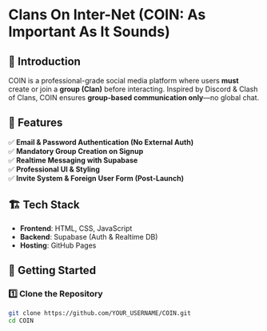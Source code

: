 # Clans On Inter-Net (COIN: As Important As It Sounds)  

## 🌟 Introduction  
COIN is a professional-grade social media platform where users **must** create or join a **group (Clan)** before interacting. Inspired by Discord & Clash of Clans, COIN ensures **group-based communication only**—no global chat.  

## 🎯 Features  
✅ **Email & Password Authentication (No External Auth)**  
✅ **Mandatory Group Creation on Signup**  
✅ **Realtime Messaging with Supabase**  
✅ **Professional UI & Styling**  
✅ **Invite System & Foreign User Form (Post-Launch)**  

## 🏗️ Tech Stack  
- **Frontend**: HTML, CSS, JavaScript  
- **Backend**: Supabase (Auth & Realtime DB)  
- **Hosting**: GitHub Pages  

## 🚀 Getting Started  
### 1️⃣ Clone the Repository  
```sh
git clone https://github.com/YOUR_USERNAME/COIN.git
cd COIN
